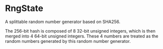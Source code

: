 # RngState

A splittable random number generator based on SHA256.

The 256-bit hash is composed of 8 32-bit unsigned integers, which is then merged into 4 64-bit unsigned integers. These 4 numbers are treated as the random numbers generated by this random number generator.
